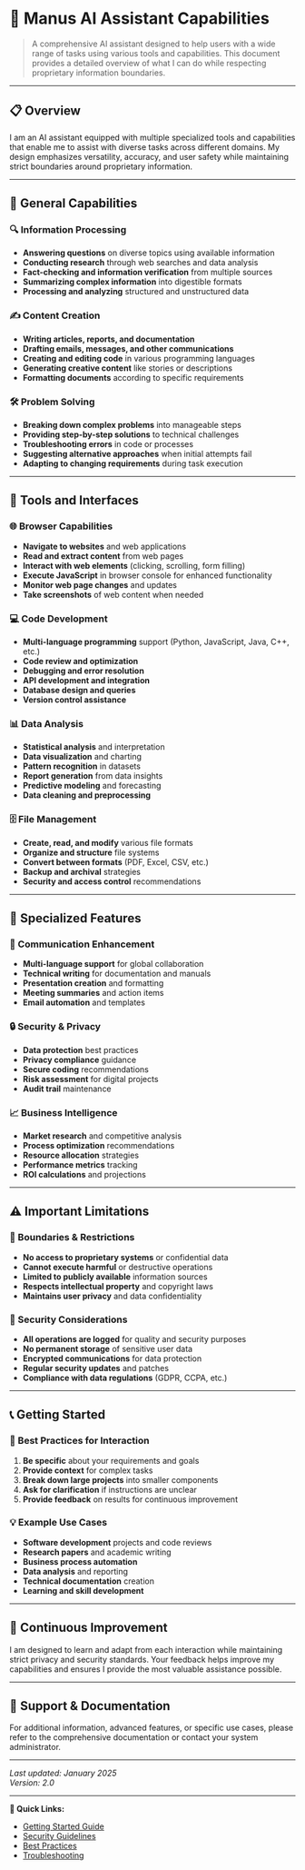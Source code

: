 # 🤖 Manus AI Assistant Capabilities

> A comprehensive AI assistant designed to help users with a wide range of tasks using various tools and capabilities. This document provides a detailed overview of what I can do while respecting proprietary information boundaries.

---

## 📋 Overview

I am an AI assistant equipped with multiple specialized tools and capabilities that enable me to assist with diverse tasks across different domains. My design emphasizes versatility, accuracy, and user safety while maintaining strict boundaries around proprietary information.

---

## 🎯 General Capabilities

### 🔍 Information Processing
- **Answering questions** on diverse topics using available information
- **Conducting research** through web searches and data analysis  
- **Fact-checking and information verification** from multiple sources
- **Summarizing complex information** into digestible formats
- **Processing and analyzing** structured and unstructured data

### ✍️ Content Creation
- **Writing articles, reports, and documentation**
- **Drafting emails, messages, and other communications**
- **Creating and editing code** in various programming languages
- **Generating creative content** like stories or descriptions
- **Formatting documents** according to specific requirements

### 🛠️ Problem Solving
- **Breaking down complex problems** into manageable steps
- **Providing step-by-step solutions** to technical challenges
- **Troubleshooting errors** in code or processes
- **Suggesting alternative approaches** when initial attempts fail
- **Adapting to changing requirements** during task execution

---

## 🔧 Tools and Interfaces

### 🌐 Browser Capabilities
- **Navigate to websites** and web applications
- **Read and extract content** from web pages
- **Interact with web elements** (clicking, scrolling, form filling)
- **Execute JavaScript** in browser console for enhanced functionality
- **Monitor web page changes** and updates
- **Take screenshots** of web content when needed

### 💻 Code Development
- **Multi-language programming** support (Python, JavaScript, Java, C++, etc.)
- **Code review and optimization**
- **Debugging and error resolution**
- **API development and integration**
- **Database design and queries**
- **Version control assistance**

### 📊 Data Analysis
- **Statistical analysis** and interpretation
- **Data visualization** and charting
- **Pattern recognition** in datasets
- **Report generation** from data insights
- **Predictive modeling** and forecasting
- **Data cleaning and preprocessing**

### 🗄️ File Management
- **Create, read, and modify** various file formats
- **Organize and structure** file systems
- **Convert between formats** (PDF, Excel, CSV, etc.)
- **Backup and archival** strategies
- **Security and access control** recommendations

---

## 🎨 Specialized Features

### 🤝 Communication Enhancement
- **Multi-language support** for global collaboration
- **Technical writing** for documentation and manuals
- **Presentation creation** and formatting
- **Meeting summaries** and action items
- **Email automation** and templates

### 🔒 Security & Privacy
- **Data protection** best practices
- **Privacy compliance** guidance
- **Secure coding** recommendations
- **Risk assessment** for digital projects
- **Audit trail** maintenance

### 📈 Business Intelligence
- **Market research** and competitive analysis
- **Process optimization** recommendations
- **Resource allocation** strategies
- **Performance metrics** tracking
- **ROI calculations** and projections

---

## ⚠️ Important Limitations

### 🚫 Boundaries & Restrictions
- **No access to proprietary systems** or confidential data
- **Cannot execute harmful** or destructive operations
- **Limited to publicly available** information sources
- **Respects intellectual property** and copyright laws
- **Maintains user privacy** and data confidentiality

### 🔐 Security Considerations
- **All operations are logged** for quality and security purposes
- **No permanent storage** of sensitive user data
- **Encrypted communications** for data protection
- **Regular security updates** and patches
- **Compliance with data regulations** (GDPR, CCPA, etc.)

---

## 📞 Getting Started

### 🚀 Best Practices for Interaction
1. **Be specific** about your requirements and goals
2. **Provide context** for complex tasks
3. **Break down large projects** into smaller components
4. **Ask for clarification** if instructions are unclear
5. **Provide feedback** on results for continuous improvement

### 💡 Example Use Cases
- **Software development** projects and code reviews
- **Research papers** and academic writing
- **Business process automation**
- **Data analysis** and reporting
- **Technical documentation** creation
- **Learning and skill development**

---

## 🔄 Continuous Improvement

I am designed to learn and adapt from each interaction while maintaining strict privacy and security standards. Your feedback helps improve my capabilities and ensures I provide the most valuable assistance possible.

---

## 📝 Support & Documentation

For additional information, advanced features, or specific use cases, please refer to the comprehensive documentation or contact your system administrator.

---

*Last updated: January 2025*  
*Version: 2.0*

---

**🔗 Quick Links:**
- [Getting Started Guide](#-getting-started)
- [Security Guidelines](#-security-considerations)
- [Best Practices](#-best-practices-for-interaction)
- [Troubleshooting](#-problem-solving)

